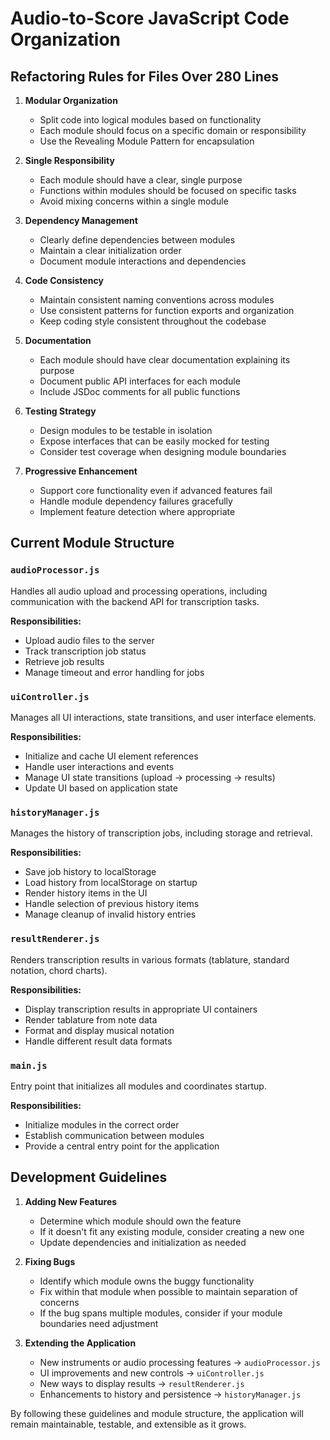# Audio-to-Score JavaScript Code Organization

## Refactoring Rules for Files Over 280 Lines

1. **Modular Organization**
   - Split code into logical modules based on functionality
   - Each module should focus on a specific domain or responsibility
   - Use the Revealing Module Pattern for encapsulation

2. **Single Responsibility**
   - Each module should have a clear, single purpose
   - Functions within modules should be focused on specific tasks
   - Avoid mixing concerns within a single module

3. **Dependency Management**
   - Clearly define dependencies between modules
   - Maintain a clear initialization order
   - Document module interactions and dependencies

4. **Code Consistency**
   - Maintain consistent naming conventions across modules
   - Use consistent patterns for function exports and organization
   - Keep coding style consistent throughout the codebase

5. **Documentation**
   - Each module should have clear documentation explaining its purpose
   - Document public API interfaces for each module
   - Include JSDoc comments for all public functions

6. **Testing Strategy**
   - Design modules to be testable in isolation
   - Expose interfaces that can be easily mocked for testing
   - Consider test coverage when designing module boundaries

7. **Progressive Enhancement**
   - Support core functionality even if advanced features fail
   - Handle module dependency failures gracefully
   - Implement feature detection where appropriate

## Current Module Structure

### `audioProcessor.js`
Handles all audio upload and processing operations, including communication with the backend API for transcription tasks.

**Responsibilities:**
- Upload audio files to the server
- Track transcription job status
- Retrieve job results
- Manage timeout and error handling for jobs

### `uiController.js`
Manages all UI interactions, state transitions, and user interface elements.

**Responsibilities:**
- Initialize and cache UI element references
- Handle user interactions and events
- Manage UI state transitions (upload → processing → results)
- Update UI based on application state

### `historyManager.js`
Manages the history of transcription jobs, including storage and retrieval.

**Responsibilities:**
- Save job history to localStorage
- Load history from localStorage on startup
- Render history items in the UI
- Handle selection of previous history items
- Manage cleanup of invalid history entries

### `resultRenderer.js`
Renders transcription results in various formats (tablature, standard notation, chord charts).

**Responsibilities:**
- Display transcription results in appropriate UI containers
- Render tablature from note data
- Format and display musical notation
- Handle different result data formats

### `main.js`
Entry point that initializes all modules and coordinates startup.

**Responsibilities:**
- Initialize modules in the correct order
- Establish communication between modules
- Provide a central entry point for the application

## Development Guidelines

1. **Adding New Features**
   - Determine which module should own the feature
   - If it doesn't fit any existing module, consider creating a new one
   - Update dependencies and initialization as needed

2. **Fixing Bugs**
   - Identify which module owns the buggy functionality
   - Fix within that module when possible to maintain separation of concerns
   - If the bug spans multiple modules, consider if your module boundaries need adjustment

3. **Extending the Application**
   - New instruments or audio processing features → `audioProcessor.js`
   - UI improvements and new controls → `uiController.js`
   - New ways to display results → `resultRenderer.js`
   - Enhancements to history and persistence → `historyManager.js`

By following these guidelines and module structure, the application will remain maintainable, testable, and extensible as it grows.
